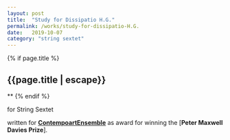 ```yaml
---
layout: post
title:  "Study for Dissipatio H.G."
permalink: /works/study-for-dissipatio-H.G.
date:   2019-10-07
category: "string sextet"
---
```

{% if page.title %}
<h2>{{page.title | escape}}</h2>
**
{% endif %}

for String Sextet

written for <ins>[**ContempoartEnsemble**][ensemble]</ins> as award for winning the [**Peter Maxwell Davies Prize**].

[ensemble]: https://contempoartensemble.com/